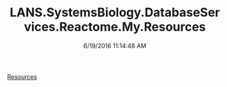 ﻿---
title: LANS.SystemsBiology.DatabaseServices.Reactome.My.Resources
date: 6/19/2016 11:14:48 AM
---

[Resources](T-LANS.SystemsBiology.DatabaseServices.Reactome.My.Resources.Resources.html)
